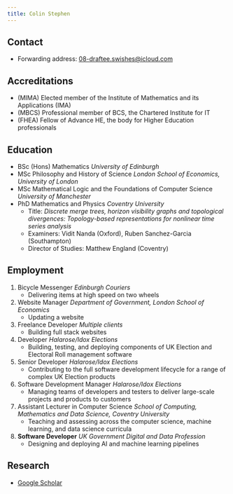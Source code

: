 ```yaml
---
title: Colin Stephen
---
```


## Contact

- Forwarding address: [08-draftee.swishes@icloud.com](mailto:08-draftee.swishes@icloud.com)

## Accreditations

- (MIMA) Elected member of the Institute of Mathematics and its Applications (IMA)
- (MBCS) Professional member of BCS, the Chartered Institute for IT
- (FHEA) Fellow of Advance HE, the body for Higher Education professionals

## Education

- BSc (Hons) Mathematics _University of Edinburgh_
- MSc Philosophy and History of Science _London School of Economics, University of London_
- MSc Mathematical Logic and the Foundations of Computer Science _University of Manchester_
- PhD Mathematics and Physics _Coventry University_
  - Title: _Discrete merge trees, horizon visibility graphs and topological divergences: Topology-based representations for nonlinear time series analysis_
  - Examiners: Vidit Nanda (Oxford), Ruben Sanchez-Garcia (Southampton)
  - Director of Studies: Matthew England (Coventry)

## Employment

1. Bicycle Messenger _Edinburgh Couriers_
    * Delivering items at high speed on two wheels
3. Website Manager _Department of Government, London School of Economics_
    * Updating a website
5. Freelance Developer _Multiple clients_
    * Building full stack websites
7. Developer _Halarose/Idox Elections_
    * Building, testing, and deploying components of UK Election and Electoral Roll management software
9. Senior Developer _Halarose/Idox Elections_
    * Contributing to the full software development lifecycle for a range of complex UK Election products
11. Software Development Manager _Halarose/Idox Elections_
    * Managing teams of developers and testers to deliver large-scale projects and products to customers
13. Assistant Lecturer in Computer Science _School of Computing, Mathematics and Data Science, Coventry University_
    * Teaching and assessing across the computer science, machine learning, and data science curricula
15. **Software Developer** _UK Government Digital and Data Profession_
    * Designing and deploying AI and machine learning pipelines

## Research

- [Google Scholar](https://scholar.google.com/citations?user=HNmtzhoAAAAJ&hl=en)
